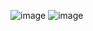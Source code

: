 ![image](https://slideplayer.com/slide/14477182/90/images/2/WHAT+IS+EDA+The+analysis+of+datasets+based+on+various+numerical+methods+and+graphical+tools..jpg)
![image](https://uploads-ssl.webflow.com/5e8c3c9d1caa5983278ce8cb/6149b25dbd76ee6e9251e906_EDA-Main%20Image%20Small.png)



